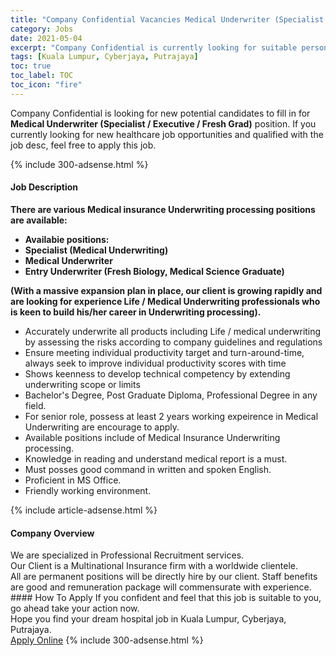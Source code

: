```yaml
---
title: "Company Confidential Vacancies Medical Underwriter (Specialist / Executive / Fresh Grad)" 
category: Jobs 
date: 2021-05-04 
excerpt: "Company Confidential is currently looking for suitable person to fill in the Medical Underwriter (Specialist / Executive / Fresh Grad) which positioned at Kuala Lumpur, Cyberjaya, Putrajaya" 
tags: [Kuala Lumpur, Cyberjaya, Putrajaya] 
toc: true 
toc_label: TOC 
toc_icon: "fire" 
--- 
```


<p>Company Confidential is looking for new potential candidates to fill in for <b>Medical Underwriter (Specialist / Executive / Fresh Grad)</b> position. If you currently looking for new healthcare job opportunities and qualified with the job desc, feel free to apply this job.
</p>{% include 300-adsense.html %} 
<div><div><h4>Job Description</h4></div><div><div><span><div><div><strong>There are various Medical insurance Underwriting processing positions are available:</strong></div><ul><li><strong>Availabie positions:</strong></li><li><div><strong>Specialist (Medical Underwriting)</strong></div></li><li><div><strong>Medical Underwriter</strong></div></li><li><div><strong>Entry Underwriter (Fresh Biology, Medical Science Graduate)</strong></div></li></ul><div><strong>(With a massive expansion plan in place, our client is growing rapidly and are looking for experience Life / Medical Underwriting professionals who is keen to build his/her career in Underwriting processing).</strong></div><ul><li>Accurately underwrite all products including Life / medical underwriting by assessing the risks according to company guidelines and regulations</li><li>Ensure meeting individual productivity target and turn-around-time, always seek to improve individual productivity scores with time</li><li>Shows keenness to develop technical competency by extending underwriting scope or limits</li><li>Bachelor's Degree, Post Graduate Diploma, Professional Degree in any field.</li><li>For senior role, possess at least 2 years working expeirence in Medical Underwriting are encourage to apply.</li><li>Available positions include of Medical Insurance Underwriting processing.</li><li>Knowledge in reading and understand medical report is a must.</li><li>Must posses good command in written and spoken English.</li><li>Proficient in MS Office.</li><li>Friendly working environment.</li></ul></div></span></div></div></div> 
{% include article-adsense.html %} 
<div><div><h4>Company Overview</h4></div><div><div><span><div><div>We are specialized in Professional Recruitment services.</div><div>Our Client is a Multinational Insurance firm with a worldwide clientele.</div><div>All are permanent positions will be directly hire by our client. Staff benefits are good and remuneration package will commensurate with experience.</div></div></span></div></div></div> 
#### How To Apply 
If you confident and feel that this job is suitable to you, go ahead take your action now. <br/> 
Hope you find your dream hospital job in Kuala Lumpur, Cyberjaya, Putrajaya. <br/> 
<a href="https://www.jobstreet.com.my/en/job/medical-underwriter-specialist-executive-fresh-grad-4555270?jobId=jobstreet-my-job-4555270" class="btn btn--warning" target="_blank" rel="nofollow noopenner">Apply Online</a> 
{% include 300-adsense.html %} 